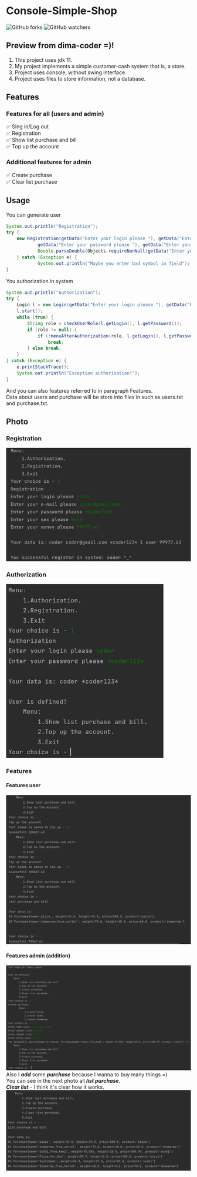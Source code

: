 # Console-Simple-Shop
![GitHub forks](https://img.shields.io/github/forks/Lazyness/Console-Simple-Shop?logo=GitHub&style=flat-square)
![GitHub watchers](https://img.shields.io/github/watchers/Lazyness/Console-Simple-Shop?style=social)
## Preview from dima-coder =)!
1. This project uses jdk 11.
2. My project implements a simple customer-cash system that is, a store.
3. Project uses console, without swing interface.
4. Project uses files to store information, not a database.

## Features
### Features for all (users and admin)
:white_check_mark: Sing in/Log out
<br>:white_check_mark: Registration
<br>:white_check_mark: Show list purchase and bill
<br>:white_check_mark: Top up the account

### Additional features for admin
:white_check_mark: Create purchase
<br>:white_check_mark: Clear list purchase

## Usage
You can generate user
```java
System.out.println("Registration");
try {
    new Registration(getData("Enter your login please "), getData("Enter your e-mail please "),
            getData("Enter your password please "), getData("Enter your sex please "),
            Double.parseDouble(Objects.requireNonNull(getData("Enter your money please ")))).start();
    } catch (Exception e) {
            System.out.println("Maybe you enter bad symbol in field");
}
```
You authorization in system
```java
System.out.println("Authorization");
try {
    Login l = new Login(getData("Enter your login please "), getData("Enter your password please "));
    l.start();
    while (true) {
        String role = checkUserRole(l.getLogin(), l.getPassword());
        if (role != null) {
            if (!menuAfterAuthorization(role, l.getLogin(), l.getPassword(), checkUserMoney(l.getLogin(), l.getPassword())))
                break;
        } else break;
    }
} catch (Exception e) {
    e.printStackTrace();
    System.out.println("Exception authorization!");
}
```
And you can also features referred to in paragraph Features.
<br>Data about users and purchase will be store into files in such as users.txt 
and purchase.txt.

## Photo
### Registration
![img_1.png](photos/img_1.png)
### Authorization
![img_2.png](photos/img_2.png)
### Features
#### Features user
![img_3.png](photos/img_3.png)
#### Features admin (addition)
![img_4.png](photos/img_4.png)
Also I ***add*** some ***purchase*** because I wanna to buy many things =)
<br>You can see in the next photo all ***list purchase***. 
<br>***Clear list*** - I think it's clear how it works.
![img_5.png](photos/img_5.png)
